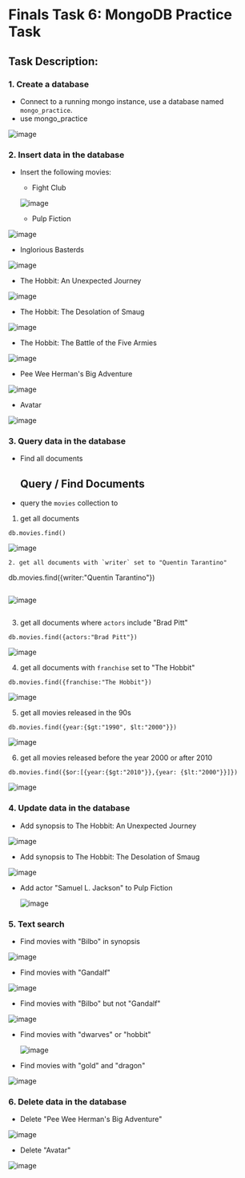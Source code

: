 # Finals Task 6: MongoDB Practice Task
## Task Description: 

### 1. Create a database
- Connect to a running mongo instance, use a database named `mongo_practice`.
 - use mongo_practice
   
![image](https://github.com/user-attachments/assets/cf6f8297-7500-4fe8-9db6-8c35195b3dee)


### 2. Insert data in the database
- Insert the following movies:
  -  Fight Club

   ![image](https://github.com/user-attachments/assets/feab9f0f-28fd-4a64-977c-8bd76ad3a018)

  -   Pulp Fiction
  
 ![image](https://github.com/user-attachments/assets/cc2482bd-70b9-45a0-9891-9d83e147b439)


  -  Inglorious Basterds

![image](https://github.com/user-attachments/assets/92da293a-8a7d-4a25-a733-97f32af82352)


  -  The Hobbit: An Unexpected Journey

  ![image](https://github.com/user-attachments/assets/1d84a218-d832-4043-b007-b945d5ae16ca)


  -  The Hobbit: The Desolation of Smaug

   ![image](https://github.com/user-attachments/assets/64cad6e6-1433-46bc-869a-4e10a458801b)


  -  The Hobbit: The Battle of the Five Armies

 ![image](https://github.com/user-attachments/assets/585713c5-b763-49c3-834a-4d0127c6447f)


  -  Pee Wee Herman's Big Adventure

  ![image](https://github.com/user-attachments/assets/815ad280-1083-4b91-adf9-17be51f5af4c)


  -  Avatar

 ![image](https://github.com/user-attachments/assets/47d5a392-cd24-4efc-9a3f-ea6e20492448)

 ### 3. Query data in the database
- Find all documents

  ## Query / Find Documents

- query the `movies` collection to

1. get all documents
```
db.movies.find()
```
![image](https://github.com/user-attachments/assets/650d4b8a-6ee4-4fec-8aa5-556db602abe2)

```
2. get all documents with `writer` set to "Quentin Tarantino"
```
db.movies.find({writer:"Quentin Tarantino"})
```
```
![image](https://github.com/user-attachments/assets/3733e11b-5339-407a-8001-2a1e55b4c360)
```
```
3. get all documents where `actors` include "Brad Pitt"
```
db.movies.find({actors:"Brad Pitt"})
```
![image](https://github.com/user-attachments/assets/b64a9c7b-b372-405a-b82e-c003bde90fd5)

4. get all documents with `franchise` set to "The Hobbit"
```
db.movies.find({franchise:"The Hobbit"})
```
![image](https://github.com/user-attachments/assets/c4093771-b19b-4e5a-8eae-bd1e68bc19ba)

5. get all movies released in the 90s
```
db.movies.find({year:{$gt:"1990", $lt:"2000"}})
```
![image](https://github.com/user-attachments/assets/d83a73d2-ec6c-45a1-ab7c-3a881c40327d)

6. get all movies released before the year 2000 or after 2010
```
db.movies.find({$or:[{year:{$gt:"2010"}},{year: {$lt:"2000"}}]})
```
![image](https://github.com/user-attachments/assets/fa451371-a1bd-4e8e-afe6-1b5ede363b9d)

### 4. Update data in the database
- Add synopsis to The Hobbit: An Unexpected Journey

![image](https://github.com/user-attachments/assets/a556d5e4-cd0f-4c5a-9305-fa5bf43f92bf)

- Add synopsis to The Hobbit: The Desolation of Smaug

 ![image](https://github.com/user-attachments/assets/19fbff26-4da6-41f0-a727-af1ec49b6fb9)


- Add actor "Samuel L. Jackson" to Pulp Fiction

   ![image](https://github.com/user-attachments/assets/14ee4d4b-7da2-47fa-8656-d76201f13df6)


### 5. Text search
- Find movies with "Bilbo" in synopsis

![image](https://github.com/user-attachments/assets/07a02825-4eee-4fa9-b61c-5a62410668f9)


- Find movies with "Gandalf"

![image](https://github.com/user-attachments/assets/b69261f3-b967-48f1-bcac-255a0fbee65d)


- Find movies with "Bilbo" but not "Gandalf"

![image](https://github.com/user-attachments/assets/f1cccbed-4f9e-4ae7-8d80-9661147e2e76)


- Find movies with "dwarves" or "hobbit"

  ![image](https://github.com/user-attachments/assets/5abf3990-ae77-4794-9034-3e9429429435)

- Find movies with "gold" and "dragon"

![image](https://github.com/user-attachments/assets/4047ef07-332b-4b4d-a159-6e89d06a8678)


### 6. Delete data in the database
- Delete "Pee Wee Herman's Big Adventure"

![image](https://github.com/user-attachments/assets/3862c882-58e4-44f8-b6a9-e47df6b37067)



- Delete "Avatar"

![image](https://github.com/user-attachments/assets/1ddd8be3-c76d-453d-8d14-ba64839181ac)

